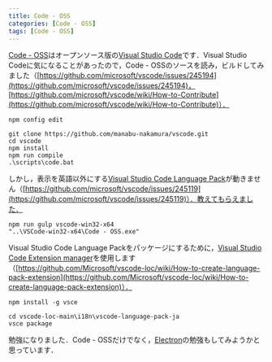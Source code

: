 ```yaml
---
title: Code - OSS
categories: [Code - OSS]
tags: [Code - OSS]
---
```

[Code - OSS](https://github.com/microsoft/vscode)はオープンソース版の[Visual Studio Code](https://code.visualstudio.com/)です．Visual Studio Codeに気になることがあったので，Code - OSSのソースを読み，ビルドしてみました（[https://github.com/microsoft/vscode/issues/245194](https://github.com/microsoft/vscode/issues/245194)，[https://github.com/microsoft/vscode/wiki/How-to-Contribute](https://github.com/microsoft/vscode/wiki/How-to-Contribute)）．
```shell
npm config edit

git clone https://github.com/manabu-nakamura/vscode.git
cd vscode
npm install
npm run compile
.\scripts\code.bat
```
しかし，表示を英語以外にする[Visual Studio Code Language Pack](https://github.com/microsoft/vscode-loc)が動きません（[https://github.com/microsoft/vscode/issues/245119](https://github.com/microsoft/vscode/issues/245119)）．教えてもらえました．
```shell
npm run gulp vscode-win32-x64
"..\VSCode-win32-x64\Code - OSS.exe"
```
Visual Studio Code Language Packをパッケージにするために，[Visual Studio Code Extension manager](https://github.com/microsoft/vscode-vsce)を使用します（[https://github.com/Microsoft/vscode-loc/wiki/How-to-create-language-pack-extension](https://github.com/Microsoft/vscode-loc/wiki/How-to-create-language-pack-extension)）．
```shell
npm install -g vsce

cd vscode-loc-main\i18n\vscode-language-pack-ja
vsce package
```
勉強になりました．Code - OSSだけでなく，[Electron](https://github.com/electron/electron)の勉強もしてみようかと思っています．